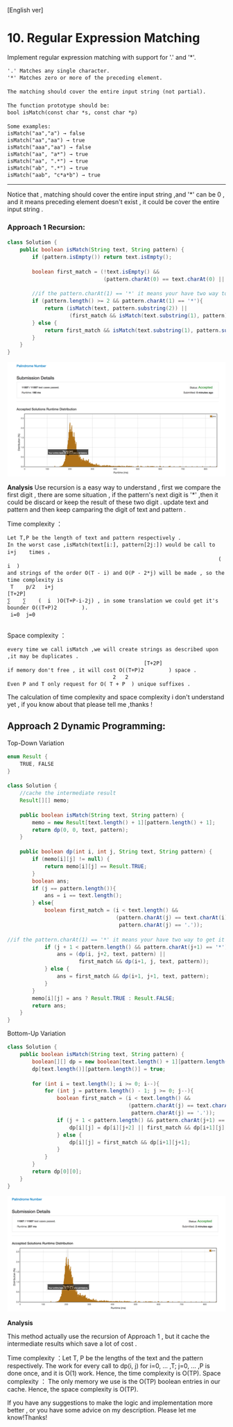 [English ver]
# 10. Regular Expression Matching

Implement regular expression matching with support for '.' and '\*'.

```
'.' Matches any single character.
'*' Matches zero or more of the preceding element.

The matching should cover the entire input string (not partial).

The function prototype should be:
bool isMatch(const char *s, const char *p)

Some examples:
isMatch("aa","a") → false
isMatch("aa","aa") → true
isMatch("aaa","aa") → false
isMatch("aa", "a*") → true
isMatch("aa", ".*") → true
isMatch("ab", ".*") → true
isMatch("aab", "c*a*b") → true
```

---

Notice that , matching should cover the entire input string ,and '\*' can be 0 , and it means preceding element doesn't exist , it could be cover the entire input string .


### Approach 1 Recursion:


```java
class Solution {
    public boolean isMatch(String text, String pattern) {
        if (pattern.isEmpty()) return text.isEmpty();

        boolean first_match = (!text.isEmpty() &&
                               (pattern.charAt(0) == text.charAt(0) || pattern.charAt(0) == '.'));

        //if the pattern.charAt(1) == '*' it means your have two way to get it right , you can keep the '*' and it's preceding element or you can discard they and check the rest of them.
        if (pattern.length() >= 2 && pattern.charAt(1) == '*'){
            return (isMatch(text, pattern.substring(2)) ||
                    (first_match && isMatch(text.substring(1), pattern)));
        } else {
            return first_match && isMatch(text.substring(1), pattern.substring(1));
        }
    }
}
```

![Efficiency](https://github.com/LeonChen1024/LeetCodeRecord/blob/master/9.%20Palindrome%20Number/Images/RevertNumber1Result.png?raw=true)

**Analysis**
Use recursion is a easy way to understand , first we compare the first digit , there are some situation , if the pattern's next digit is '\*' ,then it could be discard or keep the result of these two digit . update text and pattern and then keep camparing the digit of text and pattern .

Time complexity ：
```
Let T,P be the length of text and pattern respectively .
In the worst case ,isMatch(text[i:], pattern[2j:]) would be call to   i+j    times ，
                                                                    (  i  )
and strings of the order O(T - i) and O(P - 2*j) will be made , so the time complexity is                   
 T    p/2   i+j                                                                      [T+2P]
∑    ∑    (  i  )O(T+P-i-2j) , in some translation we could get it's bounder O((T+P)2        ).
 i=0  j=0


```

Space complexity ：
```
every time we call isMatch ,we will create strings as described upon ,it may be duplicates .
                                            [T+2P]
if memory don't free , it will cost O((T+P)2        ) space .
                                  2   2
Even P and T only request for O( T + P  ) unique suffixes .

```

The calculation of time complexity and space complexity i don't understand yet , if you know about that please tell me ,thanks !

## Approach 2 Dynamic Programming:

Top-Down Variation
``` java
enum Result {
    TRUE, FALSE
}

class Solution {
    //cache the intermediate result  
    Result[][] memo;

    public boolean isMatch(String text, String pattern) {
        memo = new Result[text.length() + 1][pattern.length() + 1];
        return dp(0, 0, text, pattern);
    }

    public boolean dp(int i, int j, String text, String pattern) {
        if (memo[i][j] != null) {
            return memo[i][j] == Result.TRUE;
        }
        boolean ans;
        if (j == pattern.length()){
            ans = i == text.length();
        } else{
            boolean first_match = (i < text.length() &&
                                   (pattern.charAt(j) == text.charAt(i) ||
                                    pattern.charAt(j) == '.'));

//if the pattern.charAt(1) == '*' it means your have two way to get it right , you can keep the '*' and it's preceding element or you can discard they and check the rest of them.
            if (j + 1 < pattern.length() && pattern.charAt(j+1) == '*'){
                ans = (dp(i, j+2, text, pattern) ||
                       first_match && dp(i+1, j, text, pattern));
            } else {
                ans = first_match && dp(i+1, j+1, text, pattern);
            }
        }
        memo[i][j] = ans ? Result.TRUE : Result.FALSE;
        return ans;
    }
}
```

Bottom-Up Variation
``` java
class Solution {
    public boolean isMatch(String text, String pattern) {
        boolean[][] dp = new boolean[text.length() + 1][pattern.length() + 1];
        dp[text.length()][pattern.length()] = true;

        for (int i = text.length(); i >= 0; i--){
            for (int j = pattern.length() - 1; j >= 0; j--){
                boolean first_match = (i < text.length() &&
                                       (pattern.charAt(j) == text.charAt(i) ||
                                        pattern.charAt(j) == '.'));
                if (j + 1 < pattern.length() && pattern.charAt(j+1) == '*'){
                    dp[i][j] = dp[i][j+2] || first_match && dp[i+1][j];
                } else {
                    dp[i][j] = first_match && dp[i+1][j+1];
                }
            }
        }
        return dp[0][0];
    }
}
```

![Efficiency](https://github.com/LeonChen1024/LeetCodeRecord/blob/master/9.%20Palindrome%20Number/Images/RevertNumberResult.png?raw=true)

**Analysis**

This method actually use the recursion of Approach 1 , but it cache the intermediate results which save a lot of cost .  

Time complexity ：Let T, P be the lengths of the text and the pattern respectively. The work for every call to dp(i, j) for i=0, ... ,T; j=0, ... ,P is done once, and it is O(1) work. Hence, the time complexity is O(TP).
Space complexity ：  The only memory we use is the O(TP) boolean entries in our cache. Hence, the space complexity is O(TP).

If you have any suggestions to make the logic and implementation more better , or you have some advice on my description. Please let me know!Thanks!
